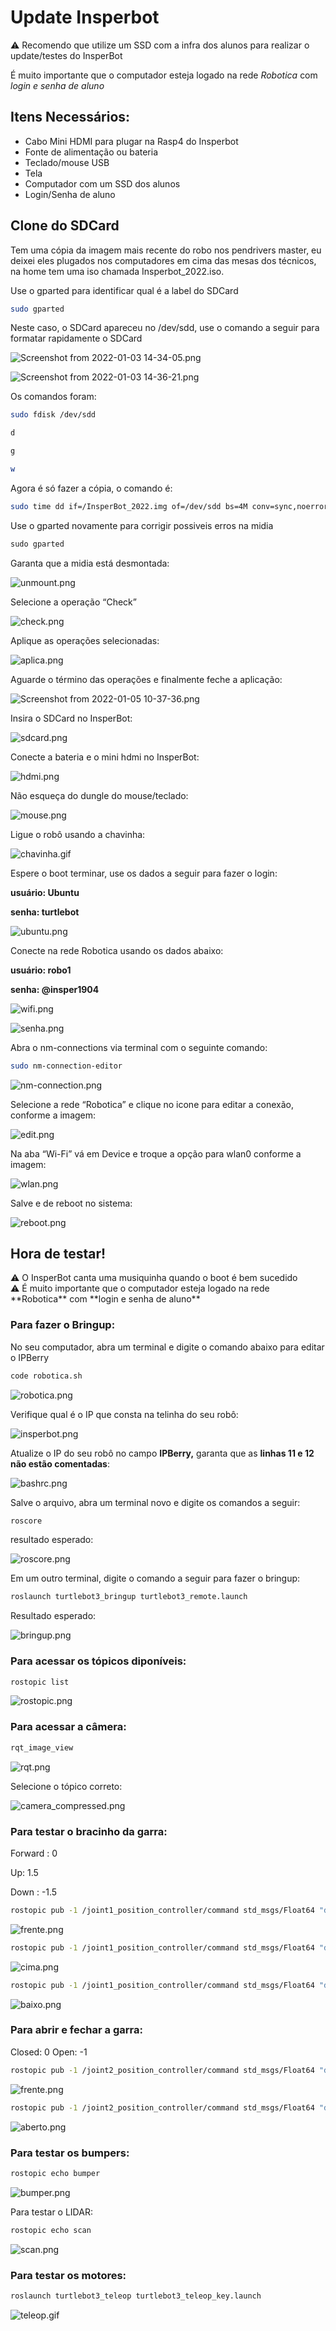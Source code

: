 # Update Insperbot

<aside>
⚠️ Recomendo que utilize um SSD com a infra dos alunos para realizar o update/testes do InsperBot
 
 É muito importante que o computador esteja logado na rede *Robotica* com *login e senha de aluno*

</aside>

## Itens Necessários:

- Cabo Mini HDMI para plugar na Rasp4 do Insperbot
- Fonte de alimentação ou bateria
- Teclado/mouse USB
- Tela
- Computador com um SSD dos alunos
- Login/Senha de aluno


## Clone do SDCard

Tem uma cópia da imagem mais recente do robo nos pendrivers master, eu deixei eles plugados nos computadores em cima das mesas dos técnicos, na home tem uma iso chamada Insperbot_2022.iso.

Use o gparted para identificar qual é a label do SDCard

```bash
sudo gparted 
```

Neste caso, o SDCard apareceu no /dev/sdd, use o comando a seguir para formatar rapidamente o SDCard

![Screenshot from 2022-01-03 14-34-05.png](Update%20Insperbot%201d15e50b2b8345ea8e367be0d62ecf19/Screenshot_from_2022-01-03_14-34-05.png)

![Screenshot from 2022-01-03 14-36-21.png](Update%20Insperbot%201d15e50b2b8345ea8e367be0d62ecf19/Screenshot_from_2022-01-03_14-36-21.png)

Os comandos foram:

```bash
sudo fdisk /dev/sdd

d

g

w
```

Agora é só fazer a cópia, o comando é:

```bash
sudo time dd if=/InsperBot_2022.img of=/dev/sdd bs=4M conv=sync,noerror status=progress
```

Use o gparted novamente para corrigir possiveis erros na midia

```jsx
sudo gparted
```

Garanta que a midia está desmontada:

![unmount.png](Update%20Insperbot%201d15e50b2b8345ea8e367be0d62ecf19/unmount.png)

 

Selecione a operação “Check”

![check.png](Update%20Insperbot%201d15e50b2b8345ea8e367be0d62ecf19/check.png)

Aplique as operações selecionadas:

![aplica.png](Update%20Insperbot%201d15e50b2b8345ea8e367be0d62ecf19/aplica.png)

Aguarde o término das operações e finalmente feche a aplicação:

![Screenshot from 2022-01-05 10-37-36.png](Update%20Insperbot%201d15e50b2b8345ea8e367be0d62ecf19/Screenshot_from_2022-01-05_10-37-36.png)

Insira o SDCard no InsperBot:

![sdcard.png](Update%20Insperbot%201d15e50b2b8345ea8e367be0d62ecf19/sdcard.png)

Conecte a bateria e o mini hdmi no InsperBot:

![hdmi.png](Update%20Insperbot%201d15e50b2b8345ea8e367be0d62ecf19/hdmi.png)

Não esqueça do dungle do mouse/teclado: 

![mouse.png](Update%20Insperbot%201d15e50b2b8345ea8e367be0d62ecf19/mouse.png)

Ligue o robô usando a chavinha:

![chavinha.gif](Update%20Insperbot%201d15e50b2b8345ea8e367be0d62ecf19/chavinha.gif)


Espere o boot terminar, use os dados a seguir para fazer o login:

**usuário: Ubuntu**

**senha: turtlebot**

![ubuntu.png](Update%20Insperbot%201d15e50b2b8345ea8e367be0d62ecf19/ubuntu.png)

Conecte na rede Robotica usando os dados abaixo:

**usuário: robo1**

**senha: @insper1904**

![wifi.png](Update%20Insperbot%201d15e50b2b8345ea8e367be0d62ecf19/wifi.png)

![senha.png](Update%20Insperbot%201d15e50b2b8345ea8e367be0d62ecf19/senha.png)

Abra o nm-connections via terminal com o seguinte comando:

```bash
sudo nm-connection-editor
```

![nm-connection.png](Update%20Insperbot%201d15e50b2b8345ea8e367be0d62ecf19/nm-connection.png)

Selecione a rede “Robotica” e clique no icone para editar a conexão, conforme a imagem:

![edit.png](Update%20Insperbot%201d15e50b2b8345ea8e367be0d62ecf19/edit.png)

Na aba “Wi-Fi” vá em Device e troque a opção para wlan0 conforme a imagem:

![wlan.png](Update%20Insperbot%201d15e50b2b8345ea8e367be0d62ecf19/wlan.png)

Salve e de reboot no sistema:

 

![reboot.png](Update%20Insperbot%201d15e50b2b8345ea8e367be0d62ecf19/reboot.png)

## Hora de testar!

<aside>
⚠️  O InsperBot canta uma musiquinha quando o boot é bem sucedido

</aside>

<aside>
⚠️ É muito importante que o computador esteja logado na rede **Robotica** com **login e senha de aluno**

</aside>

### Para fazer o Bringup:

No seu computador, abra um terminal e digite o comando abaixo para editar o IPBerry

```bash
code robotica.sh
```

![robotica.png](Update%20Insperbot%201d15e50b2b8345ea8e367be0d62ecf19/robotica.png)

Verifique qual é o IP que consta na telinha do seu robô:

![insperbot.png](Update%20Insperbot%201d15e50b2b8345ea8e367be0d62ecf19/insperbot.png)

Atualize o IP do seu robô no campo **IPBerry,** garanta que as **linhas 11 e 12 não estão comentadas**:

![bashrc.png](Update%20Insperbot%201d15e50b2b8345ea8e367be0d62ecf19/bashrc.png)

Salve o arquivo, abra um terminal novo e digite os comandos a seguir:

```bash
roscore
```

resultado esperado:

![roscore.png](Update%20Insperbot%201d15e50b2b8345ea8e367be0d62ecf19/roscore.png)

Em um outro terminal, digite o comando a seguir para fazer o bringup:

```bash
roslaunch turtlebot3_bringup turtlebot3_remote.launch
```

Resultado esperado:

![bringup.png](Update%20Insperbot%201d15e50b2b8345ea8e367be0d62ecf19/bringup.png)

### Para acessar os tópicos diponíveis:

```bash
rostopic list
```

![rostopic.png](Update%20Insperbot%201d15e50b2b8345ea8e367be0d62ecf19/rostopic.png)

### Para acessar a câmera:

```bash
rqt_image_view
```

![rqt.png](Update%20Insperbot%201d15e50b2b8345ea8e367be0d62ecf19/rqt.png)

Selecione o tópico correto:

![camera_compressed.png](Update%20Insperbot%201d15e50b2b8345ea8e367be0d62ecf19/camera_compressed.png)

### Para testar o bracinho da garra:

Forward : 0

Up: 1.5

Down : -1.5

```bash
rostopic pub -1 /joint1_position_controller/command std_msgs/Float64 "data: 0"
```

![frente.png](Update%20Insperbot%201d15e50b2b8345ea8e367be0d62ecf19/frente.png)

```bash
rostopic pub -1 /joint1_position_controller/command std_msgs/Float64 "data: 1.5"
```

![cima.png](Update%20Insperbot%201d15e50b2b8345ea8e367be0d62ecf19/cima.png)

```bash
rostopic pub -1 /joint1_position_controller/command std_msgs/Float64 "data: -1.5"
```

![baixo.png](Update%20Insperbot%201d15e50b2b8345ea8e367be0d62ecf19/baixo.png)

### Para abrir e fechar a garra:

Closed: 0
Open: -1

```bash
rostopic pub -1 /joint2_position_controller/command std_msgs/Float64 "data: 0"
```

![frente.png](Update%20Insperbot%201d15e50b2b8345ea8e367be0d62ecf19/frente%201.png)

```bash
rostopic pub -1 /joint2_position_controller/command std_msgs/Float64 "data: -1"
```

![aberto.png](Update%20Insperbot%201d15e50b2b8345ea8e367be0d62ecf19/aberto.png)

### Para testar os bumpers:

```bash
rostopic echo bumper
```

![bumper.png](Update%20Insperbot%201d15e50b2b8345ea8e367be0d62ecf19/bumper.png)

Para testar o LIDAR:

```bash
rostopic echo scan
```

![scan.png](Update%20Insperbot%201d15e50b2b8345ea8e367be0d62ecf19/scan.png)

### Para testar os motores:

```bash
roslaunch turtlebot3_teleop turtlebot3_teleop_key.launch
```

![teleop.gif](Update%20Insperbot%201d15e50b2b8345ea8e367be0d62ecf19/teleop.gif)
